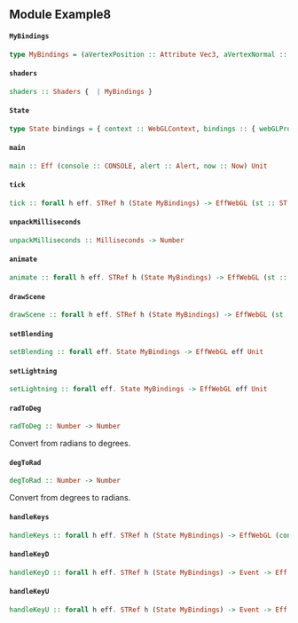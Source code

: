 ## Module Example8

#### `MyBindings`

``` purescript
type MyBindings = (aVertexPosition :: Attribute Vec3, aVertexNormal :: Attribute Vec3, aTextureCoord :: Attribute Vec2, uPMatrix :: Uniform Mat4, uMVMatrix :: Uniform Mat4, uNMatrix :: Uniform Mat4, uSampler :: Uniform Sampler2D, uUseLighting :: Uniform Bool, uAmbientColor :: Uniform Vec3, uLightingDirection :: Uniform Vec3, uDirectionalColor :: Uniform Vec3, uAlpha :: Uniform Float)
```

#### `shaders`

``` purescript
shaders :: Shaders {  | MyBindings }
```

#### `State`

``` purescript
type State bindings = { context :: WebGLContext, bindings :: { webGLProgram :: WebGLProg | bindings }, cubeVertices :: Buffer Float32, cubeVerticesNormal :: Buffer Float32, textureCoords :: Buffer Float32, cubeVertexIndices :: Buffer Uint16, texture :: WebGLTex, lastTime :: Maybe Number, xRot :: Number, xSpeed :: Number, yRot :: Number, ySpeed :: Number, z :: Number, currentlyPressedKeys :: Array Int }
```

#### `main`

``` purescript
main :: Eff (console :: CONSOLE, alert :: Alert, now :: Now) Unit
```

#### `tick`

``` purescript
tick :: forall h eff. STRef h (State MyBindings) -> EffWebGL (st :: ST h, console :: CONSOLE, now :: Now | eff) Unit
```

#### `unpackMilliseconds`

``` purescript
unpackMilliseconds :: Milliseconds -> Number
```

#### `animate`

``` purescript
animate :: forall h eff. STRef h (State MyBindings) -> EffWebGL (st :: ST h, now :: Now | eff) Unit
```

#### `drawScene`

``` purescript
drawScene :: forall h eff. STRef h (State MyBindings) -> EffWebGL (st :: ST h | eff) Unit
```

#### `setBlending`

``` purescript
setBlending :: forall eff. State MyBindings -> EffWebGL eff Unit
```

#### `setLightning`

``` purescript
setLightning :: forall eff. State MyBindings -> EffWebGL eff Unit
```

#### `radToDeg`

``` purescript
radToDeg :: Number -> Number
```

Convert from radians to degrees.

#### `degToRad`

``` purescript
degToRad :: Number -> Number
```

Convert from degrees to radians.

#### `handleKeys`

``` purescript
handleKeys :: forall h eff. STRef h (State MyBindings) -> EffWebGL (console :: CONSOLE, st :: ST h | eff) Unit
```

#### `handleKeyD`

``` purescript
handleKeyD :: forall h eff. STRef h (State MyBindings) -> Event -> Eff (st :: ST h, console :: CONSOLE | eff) Unit
```

#### `handleKeyU`

``` purescript
handleKeyU :: forall h eff. STRef h (State MyBindings) -> Event -> Eff (st :: ST h, console :: CONSOLE | eff) Unit
```


